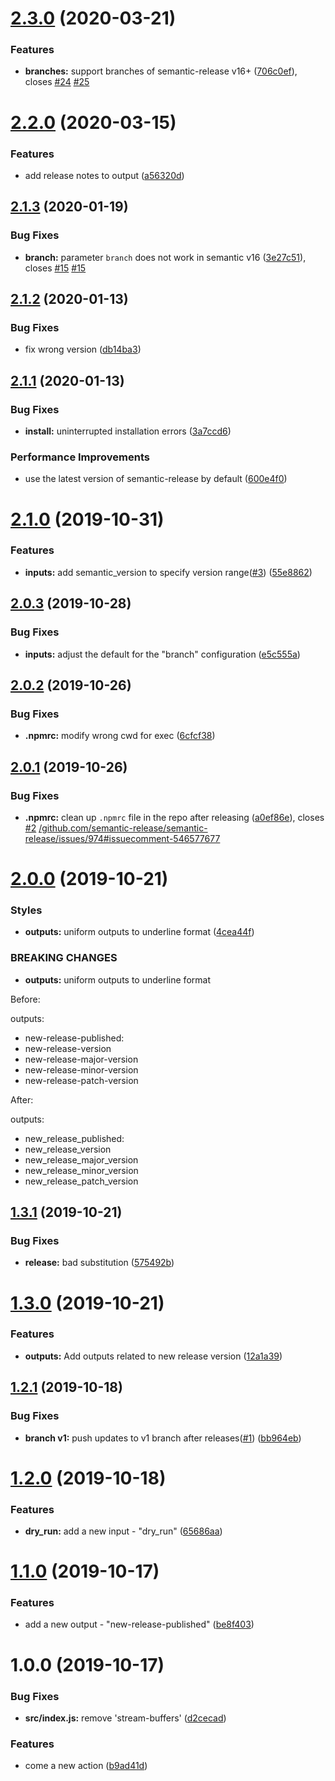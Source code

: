 # [2.3.0](https://github.com/cycjimmy/semantic-release-action/compare/v2.2.0...v2.3.0) (2020-03-21)


### Features

* **branches:** support branches of semantic-release v16+ ([706c0ef](https://github.com/cycjimmy/semantic-release-action/commit/706c0ef960497657ddf0655d0a69732323d93238)), closes [#24](https://github.com/cycjimmy/semantic-release-action/issues/24) [#25](https://github.com/cycjimmy/semantic-release-action/issues/25)

# [2.2.0](https://github.com/cycjimmy/semantic-release-action/compare/v2.1.3...v2.2.0) (2020-03-15)


### Features

* add release notes to output ([a56320d](https://github.com/cycjimmy/semantic-release-action/commit/a56320d643d6a8e0c688a84f18449153865b8bc4))

## [2.1.3](https://github.com/cycjimmy/semantic-release-action/compare/v2.1.2...v2.1.3) (2020-01-19)


### Bug Fixes

* **branch:** parameter `branch` does not work in semantic v16 ([3e27c51](https://github.com/cycjimmy/semantic-release-action/commit/3e27c518af9a3d781b70e0cf1cbccc626ae7f4f3)), closes [#15](https://github.com/cycjimmy/semantic-release-action/issues/15) [#15](https://github.com/cycjimmy/semantic-release-action/issues/15)

## [2.1.2](https://github.com/cycjimmy/semantic-release-action/compare/v2.1.1...v2.1.2) (2020-01-13)


### Bug Fixes

* fix wrong version ([db14ba3](https://github.com/cycjimmy/semantic-release-action/commit/db14ba3eee0c681deee056535d2da3cc39a9411b))

## [2.1.1](https://github.com/cycjimmy/semantic-release-action/compare/v2.1.0...v2.1.1) (2020-01-13)


### Bug Fixes

* **install:** uninterrupted installation errors ([3a7ccd6](https://github.com/cycjimmy/semantic-release-action/commit/3a7ccd6a7fe4ed5e17de6560568e0b7b200709ed))


### Performance Improvements

* use the latest version of semantic-release by default ([600e4f0](https://github.com/cycjimmy/semantic-release-action/commit/600e4f0e2b761e1745995b660d7d8a8977172d26))

# [2.1.0](https://github.com/cycjimmy/semantic-release-action/compare/v2.0.3...v2.1.0) (2019-10-31)


### Features

* **inputs:** add semantic_version to specify version range([#3](https://github.com/cycjimmy/semantic-release-action/issues/3)) ([55e8862](https://github.com/cycjimmy/semantic-release-action/commit/55e8862f175cf05a7550c87bdbca1b440aeb1000))

## [2.0.3](https://github.com/cycjimmy/semantic-release-action/compare/v2.0.2...v2.0.3) (2019-10-28)


### Bug Fixes

* **inputs:** adjust the default for the "branch" configuration ([e5c555a](https://github.com/cycjimmy/semantic-release-action/commit/e5c555a6131ac6c67ba74b1e2d5e5cde56d38d10))

## [2.0.2](https://github.com/cycjimmy/semantic-release-action/compare/v2.0.1...v2.0.2) (2019-10-26)


### Bug Fixes

* **.npmrc:** modify wrong cwd for exec ([6cfcf38](https://github.com/cycjimmy/semantic-release-action/commit/6cfcf38c9b9cce2215ff5ae7f509b6501c8f8206))

## [2.0.1](https://github.com/cycjimmy/semantic-release-action/compare/v2.0.0...v2.0.1) (2019-10-26)


### Bug Fixes

* **.npmrc:** clean up `.npmrc` file in the repo after releasing ([a0ef86e](https://github.com/cycjimmy/semantic-release-action/commit/a0ef86eea3257234992126447d883529ce057ece)), closes [#2](https://github.com/cycjimmy/semantic-release-action/issues/2) [/github.com/semantic-release/semantic-release/issues/974#issuecomment-546577677](https://github.com//github.com/semantic-release/semantic-release/issues/974/issues/issuecomment-546577677)

# [2.0.0](https://github.com/cycjimmy/semantic-release-action/compare/v1.3.1...v2.0.0) (2019-10-21)


### Styles

* **outputs:** uniform outputs to underline format ([4cea44f](https://github.com/cycjimmy/semantic-release-action/commit/4cea44f71ac0f0c6e31dbb1fffeae5826eec6e2a))


### BREAKING CHANGES

* **outputs:** uniform outputs to underline format

Before:

outputs:
- new-release-published:
- new-release-version
- new-release-major-version
- new-release-minor-version
- new-release-patch-version

After:

outputs:
- new_release_published:
- new_release_version
- new_release_major_version
- new_release_minor_version
- new_release_patch_version

## [1.3.1](https://github.com/cycjimmy/semantic-release-action/compare/v1.3.0...v1.3.1) (2019-10-21)


### Bug Fixes

* **release:** bad substitution ([575492b](https://github.com/cycjimmy/semantic-release-action/commit/575492bbdcd5c93d1349250e3a1847a85d41419c))

# [1.3.0](https://github.com/cycjimmy/semantic-release-action/compare/v1.2.1...v1.3.0) (2019-10-21)


### Features

* **outputs:** Add outputs related to new release version ([12a1a39](https://github.com/cycjimmy/semantic-release-action/commit/12a1a39975a23b4915e90567d975240096cec66c))

## [1.2.1](https://github.com/cycjimmy/semantic-release-action/compare/v1.2.0...v1.2.1) (2019-10-18)


### Bug Fixes

* **branch v1:** push updates to v1 branch after releases([#1](https://github.com/cycjimmy/semantic-release-action/issues/1)) ([bb964eb](https://github.com/cycjimmy/semantic-release-action/commit/bb964eb28ee1823e67f82532b9e4d4fd3f135513))

# [1.2.0](https://github.com/cycjimmy/semantic-release-action/compare/v1.1.0...v1.2.0) (2019-10-18)


### Features

* **dry_run:** add a new input - "dry_run" ([65686aa](https://github.com/cycjimmy/semantic-release-action/commit/65686aabe72b7b976902b278411b8a4d16298fd0))

# [1.1.0](https://github.com/cycjimmy/semantic-release-action/compare/v1.0.0...v1.1.0) (2019-10-17)


### Features

* add a new output - "new-release-published" ([be8f403](https://github.com/cycjimmy/semantic-release-action/commit/be8f403201951e0c7b237bb7daab2c561af7303d))

# 1.0.0 (2019-10-17)


### Bug Fixes

* **src/index.js:** remove 'stream-buffers' ([d2cecad](https://github.com/cycjimmy/semantic-release-action/commit/d2cecad9a9379c7b03313be62c36da778eafa742))


### Features

* come a new action ([b9ad41d](https://github.com/cycjimmy/semantic-release-action/commit/b9ad41da609c63abe1b5f5ab5df7b4383d346906))

